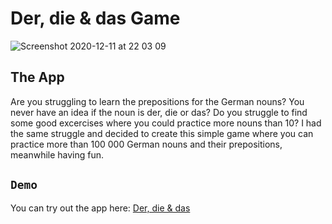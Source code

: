 # Der, die & das Game

![Screenshot 2020-12-11 at 22 03 09](https://user-images.githubusercontent.com/63554567/101954918-36f93b00-3bfd-11eb-85b7-5d6494f324db.png)

## The App

Are you struggling to learn the prepositions for the German nouns? You never have an idea if the noun is der, die or das? Do you struggle to find some good excercises where you could practice more nouns than 10? I had the same struggle and decided to create this simple game where you can practice more than 100 000 German nouns and their prepositions, meanwhile having fun.

## `Demo`

You can try out the app here: [Der, die & das](https://der-die-und-das.herokuapp.com/)
